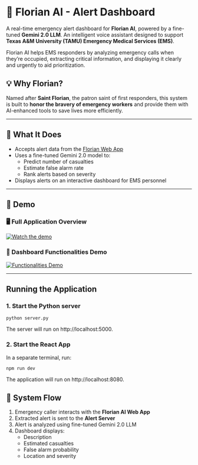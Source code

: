 # 🚨 Florian AI - Alert Dashboard

A real-time emergency alert dashboard for **Florian AI**, powered by a fine-tuned **Gemini 2.0 LLM**. An intelligent voice assistant designed to support **Texas A&M University (TAMU) Emergency Medical Services (EMS)**.

Florian AI helps EMS responders by analyzing emergency calls when they’re occupied, extracting critical information, and displaying it clearly and urgently to aid prioritization.

## 💡 Why Florian?

Named after **Saint Florian**, the patron saint of first responders, this system is built to **honor the bravery of emergency workers** and provide them with AI-enhanced tools to save lives more efficiently.

---

## 🧠 What It Does

- Accepts alert data from the [Florian Web App](https://github.com/Deepakv1210/FlorianAI)
- Uses a fine-tuned Gemini 2.0 model to:
  - Predict number of casualties
  - Estimate false alarm rate
  - Rank alerts based on severity
- Displays alerts on an interactive dashboard for EMS personnel

---

## 📸 Demo

### 🖥️ Full Application Overview

[![Watch the demo](https://img.youtube.com/vi/damIPy4Vvt8/hqdefault.jpg)](https://youtu.be/damIPy4Vvt8)

### 🎥 Dashboard Functionalities Demo  
[![Functionalities Demo](https://img.youtube.com/vi/m3Y4LSjvcHg/0.jpg)](https://youtu.be/m3Y4LSjvcHg)

---

## Running the Application

### 1. Start the Python server

```
python server.py
```

The server will run on http://localhost:5000.

### 2. Start the React App

In a separate terminal, run:

```
npm run dev
```

The application will run on http://localhost:8080.

## 📡 System Flow

1. Emergency caller interacts with the **Florian AI Web App**
2. Extracted alert is sent to the **Alert Server**
3. Alert is analyzed using fine-tuned Gemini 2.0 LLM
4. Dashboard displays:
   - Description
   - Estimated casualties
   - False alarm probability
   - Location and severity
